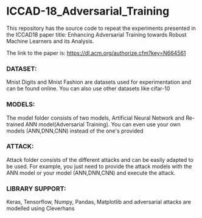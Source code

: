 # ICCAD-18_Adversarial_Training
This repository has the source code to repeat the experiments presented in the ICCAD18 paper title: Enhancing Adversarial Training towards Robust Machine Learners and its Analysis.

The link to the paper is: https://dl.acm.org/authorize.cfm?key=N664561

### DATASET: 
Mnist Digits and Mnist Fashion are datasets used for experimentation and can be found online. You can also use other datasets like cifar-10

### MODELS: 
The model folder consists of two models, Artificial Neural Network and Re-trained ANN model(Adversarial Training). You can even use your own  models (ANN,DNN,CNN) instead of the one's provided

### ATTACK: 
Attack folder consists of the different attacks and can be easily adapted to be used. For example, you just need to provide the attack models with the ANN model or your model (ANN,DNN,CNN) and execute the attack.

### LIBRARY SUPPORT: 
Keras, Tensorflow, Numpy, Pandas, Matplotlib and adversarial attacks are modelled using Cleverhans
